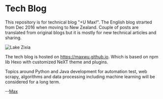 # Tech Blog 

This repository is for technical blog "+U Max!". The English blog strarted from Dec 2016 when moving to New Zealand. Couple of posts are translated from original blogs but it is mostly for new technical articles and sharing.

![Lake Zixia](https://i.imgur.com/c30BjQG.png)

The tech blog is hosted on https://maxwu.github.io. Which is based on npm lib Hexo with customized NeXT theme and plugins.

Topics around Python and Java development for automation test, web scrapy, algorithms and data processing including machine learning will be considered for a long term.


--[Max](https://maxwu.me)
